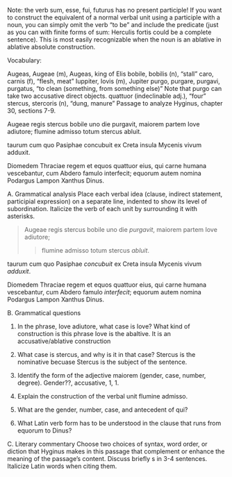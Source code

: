 Note: the verb sum, esse, fui, futurus has no present participle! If you want to construct the equivalent of a normal verbal unit using a participle with a noun, you can simply omit the verb “to be” and include the predicate (just as you can with finite forms of sum: Herculis fortis could be a complete sentence). This is most easily recognizable when the noun is an ablative in ablative absolute construction.

Vocabulary:

Augeas, Augeae (m), Augeas, king of Elis
bobile, bobilis (n), “stall”
caro, carnis (f), “flesh, meat”
Iuppiter, Iovis (m), Jupiter
purgo, purgare, purgavi, purgatus, “to clean (something, from something else)” Note that purgo can take two accusative direct objects.
quattuor (indeclinable adj.), “four”
stercus, stercoris (n), “dung, manure”
Passage to analyze
Hyginus, chapter 30, sections 7-9.

Augeae regis stercus bobile uno die purgavit, maiorem partem Iove adiutore; flumine admisso totum stercus abluit.

taurum cum quo Pasiphae concubuit ex Creta insula Mycenis vivum adduxit.

Diomedem Thraciae regem et equos quattuor eius, qui carne humana vescebantur, cum Abdero famulo interfecit; equorum autem nomina Podargus Lampon Xanthus Dinus.

A. Grammatical analysis
Place each verbal idea (clause, indirect statement, participial expression) on a separate line, indented to show its level of subordination. Italicize the verb of each unit by surrounding it with asterisks.

>Augeae regis stercus bobile uno die *purgavit*, maiorem partem Iove adiutore;
>>flumine admisso totum stercus *abluit*.

taurum cum quo Pasiphae *concubuit* ex Creta insula Mycenis vivum *adduxit*.

Diomedem Thraciae regem et equos quattuor eius, qui carne humana vescebantur, cum Abdero famulo *interfecit*; equorum autem nomina Podargus Lampon Xanthus Dinus.


B. Grammatical questions
1. In the phrase, Iove adiutore, what case is Iove? What kind of construction is this phrase
Iove is the abaltive. It is an accusative/ablative construction 

2. What case is stercus, and why is it in that case?
Stercus is the nominative becuase Stercus is the subject of the sentence. 

3. Identify the form of the adjective maiorem (gender, case, number, degree).
Gender??, accusative, 1, 1. 

4. Explain the construction of the verbal unit flumine admisso.

5. What are the gender, number, case, and antecedent of qui?

6. What Latin verb form has to be understood in the clause that runs from equorum to Dinus?

C. Literary commentary
Choose two choices of syntax, word order, or diction that Hyginus makes in this passage that complement or enhance the meaning of the passage’s content. Discuss briefly s in 3-4 sentences. Italicize Latin words when citing them.
